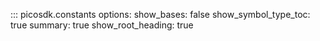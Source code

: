 ::: picosdk.constants
    options:
        show_bases: false
        show_symbol_type_toc: true
        summary: true
        show_root_heading: true